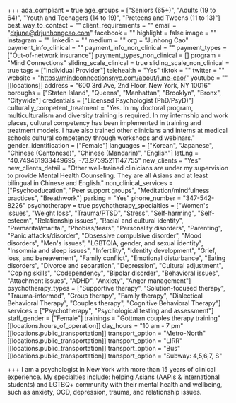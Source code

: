 +++
ada_compliant = true
age_groups = ["Seniors (65+)", "Adults (19 to 64)", "Youth and Teenagers (14 to 19)", "Preteens and Tweens (11 to 13)"]
best_way_to_contact = ""
client_requirements = ""
email = "drjune@drjunhongcao.com"
facebook = ""
highlight = false
image = ""
instagram = ""
linkedin = ""
medium = ""
org = "Junhong Cao"
payment_info_clinical = ""
payment_info_non_clinical = ""
payment_types = ["Out-of-network insurance"]
payment_types_non_clinical = []
program = "Mind Connections"
sliding_scale_clinical = true
sliding_scale_non_clinical = true
tags = ["Individual Provider"]
telehealth = "Yes"
tiktok = ""
twitter = ""
website = "https://mindconnectionsnyc.com/about/june-cao/"
youtube = ""
[[locations]]
address = "600 3rd Ave, 2nd Floor, New York, NY 10016"
boroughs = ["Staten Island", "Queens", "Manhattan", "Brooklyn", "Bronx", "Citywide"]
credentials = ["Licensed Psychologist (PhD/PsyD)"]
culturally_competent_treatment = "Yes. In my doctoral program, multiculturalism and diversity training is required. In my internship and work places, cultural competency has been implemented in training and treatment models. I have also trained other clinicians and interns at medical schools cultural competency through workshops and webinars."
gender_identification = ["Female"]
languages = ["Korean", "Japanese", "Chinese (Cantonese)", "Chinese (Mandarin)", "English"]
latLng = "40.749461933449695, -73.97595211147755"
new_clients = "Yes"
new_clients_detail = "Other well-trained clinicians are under my supervision to provide Mental Health Counseling. They are all Asians and at least bilingual in Chinese and English."
non_clinical_services = ["Psychoeducation", "Peer support groups", "Meditation/mindfulness practices", "Breathwork"]
parking = "Yes"
phone_number = "347-542-8226"
psychotherapy = true
psychotherapy_specialties = ["Women's issues", "Weight loss", "Trauma/PTSD", "Stress", "Self-harming", "Self-esteem", "Relationship issues", "Racial and cultural identity", "Premarital/marital", "Phobias/fears", "Personality disorders", "Parenting", "Panic attacks/disorder", "Obsessive compulsive disorder", "Mood disorders", "Men's issues", "LGBTQIA, gender, and sexual identity", "Insomnia and sleep issues", "Infertility", "Identity development", "Grief, loss, and bereavement", "Family conflict", "Emotional disturbance", "Eating disorders", "Divorce and separation", "Depression", "Cultural adjustment", "Coping skills", "Codependency", "Bipolar disorder", "Behavioral issues", "Attachment issues", "ADHD", "Anxiety", "Anger management"]
psychotherapy_types = ["Supportive therapy", "Solution-focused therapy", "Trauma-informed", "Group therapy", "Family therapy", "Dialectical Behavioral Therapy", "Couples therapy", "Cognitive Behavioral Therapy"]
services = ["Psychotherapy", "Psychological testing and assessment"]
staff_gender = ["Female"]
trainings = "Gottman couples therapy training"
[[locations.hours_of_operation]]
day_hours = "10 am - 7 pm"
[[locations.public_transportation]]
transport_option = "Metro-North"
[[locations.public_transportation]]
transport_option = "LIRR"
[[locations.public_transportation]]
transport_option = "Bus"
[[locations.public_transportation]]
transport_option = "Subway: 4,5,6,7, S"

+++
I am a psychologist in New York with more than 15 years of clinical experience. My specialties include: helping Asians (AAPIs & international students) and LGTBQ+ community with their mental health and wellbeing, such as anxiety, OCD, depression, trauma, and relationship issues.